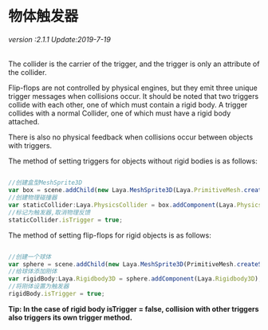 # 物体触发器

###### *version :2.1.1   Update:2019-7-19*

The collider is the carrier of the trigger, and the trigger is only an attribute of the collider.

Flip-flops are not controlled by physical engines, but they emit three unique trigger messages when collisions occur. It should be noted that two triggers collide with each other, one of which must contain a rigid body. A trigger collides with a normal Collider, one of which must have a rigid body attached.

There is also no physical feedback when collisions occur between objects with triggers.

The method of setting triggers for objects without rigid bodies is as follows:


```typescript

//创建盒型MeshSprite3D
var box = scene.addChild(new Laya.MeshSprite3D(Laya.PrimitiveMesh.createBox(sX, sY, sZ))) as Laya.MeshSprite3D;
//创建物理碰撞器
var staticCollider:Laya.PhysicsCollider = box.addComponent(Laya.PhysicsCollider);
//标记为触发器,取消物理反馈
staticCollider.isTrigger = true;
```


The method of setting flip-flops for rigid objects is as follows:


```typescript

//创建一个球体
var sphere = scene.addChild(new Laya.MeshSprite3D(PrimitiveMesh.createSphere(radius))) as Laya.MeshSprite3D;
//给球体添加刚体
var rigidBody:Laya.Rigidbody3D = sphere.addComponent(Laya.Rigidbody3D);
//将刚体设置为触发器
rigidBody.isTrigger = true;
```


**Tip: In the case of rigid body isTrigger = false, collision with other triggers also triggers its own trigger method.**

